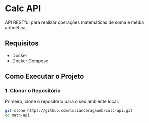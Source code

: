 # Calc API

API RESTful para realizar operações matemáticas de soma e média aritmética.

## Requisitos

- Docker
- Docker Compose

## Como Executar o Projeto

### 1. Clonar o Repositório

Primeiro, clone o repositório para o seu ambiente local:

```bash
git clone https://github.com/lucianobragaweb/calc-api.git
cd math-api
```
